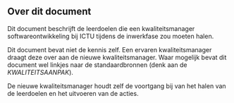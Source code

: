 ## Over dit document

Dit document beschrijft de leerdoelen die een kwaliteitsmanager softwareontwikkeling bij ICTU tijdens de inwerkfase zou moeten halen.

Dit document bevat niet de kennis zelf. Een ervaren kwaliteitsmanager draagt deze over aan de nieuwe kwaliteitsmanager. Waar mogelijk bevat dit document wel linkjes naar de standaardbronnen (denk aan de $KWALITEITSAANPAK$).

De nieuwe kwaliteitsmanager houdt zelf de voortgang bij van het halen van de leerdoelen en het uitvoeren van de acties.
